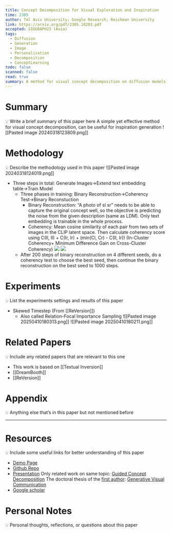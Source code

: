 ```yaml
---
title: Concept Decomposition for Visual Exploration and Inspiration
time: 2305
author: Tel Aviv University; Google Research; Reichman University
link: https://arxiv.org/pdf/2305.18203.pdf
accepted: SIGGRAPH23 (Asia)
tags:
  - Diffusion
  - Generation
  - Image
  - Personalization
  - Decomposition
  - ConceptLearning
todo: false
scanned: false
read: true
summary: A method for visual concept decomposition on diffusion models using text embedding.
---
```

# Summary
💡 Write a brief summary of this paper here
A simple yet effective method for visual concept decomposition, can be useful for inspiration generation
![[Pasted image 20240318123809.png]]

# Methodology
💡 Describe the methodology used in this paper
![[Pasted image 20240318124019.png]]
- Three steps in total: Generate Images→Extend text embedding table→Train Model
	- Three phases in training: Binary Reconstruction→Coherency Test→Binary Reconstuction
		- Binary Reconstruction: “A photo of sl sr” needs to be able to capture the original concept well, so the objective is predicting the noise from the given description (same as LDM). Only text embedding is trainable in the whole process.
		- Coherency: Mean cosine similarity of each pair from two sets of images in the CLIP latent space. Then calculate coherency score using C(Il, Il) + C(Ir, Ir) + (min(Cl, Cr) - C(Il, Ir)) (In-Cluster Coherency+ Minimum Difference Gain on Cross-Cluster Coherency)
		  ![](https://lh7-us.googleusercontent.com/e-2qRqymz8orbn-FmNI5yYXvcRSstEcqISoWi188Z5E2fkoDw199jpNC3U4q0g8IzCUHv5HNLgC86hQMQfbxdvKFY0jQ0GP5LRYvKamU50iqOrDXmX5oCGQMd1LaMxpUToOmsl8r6dtHZLrAUmqSYGvECA=s2048)
		  ![](https://lh7-us.googleusercontent.com/GQieclxC_ol4wMsoPeXqVS--Hi3aPEDePBDL7M6dmMyH5D-IrIgzPwJ9kgxkSx468QJWJLcQE-Cuam6U5ZJfRYEgoa9WGDNwh9Uh2UwOeXH4Py0zrA9iOuus4yqM12tVCNdAjrLm1WFa64ygeKwUdVYcrA=s2048)
	- After 200 steps of binary reconstruction on 4 different seeds, do a coherency test to choose the best seed, then continue the binary reconstruction on the best seed to 1000 steps.
# Experiments
💡 List the experiments settings and results of this paper
- Skewed Timestep (From [[ReVersion]])
	- Also called Relation-Focal Importance Sampling
![[Pasted image 20250410180313.png]]
![[Pasted image 20250410180211.png]]
# Related Papers
💡 Include any related papers that are relevant to this one
- This work is based on [[Textual Inversion]]
- [[DreamBooth]]
- [[ReVersion]]

# Appendix
💡 Anything else that’s in this paper but not mentioned before

---
# Resources
💡 Include some useful links for better understanding of this paper
- [Demo Page](https://inspirationtree.github.io/inspirationtree/)
- [Github Repo](https://github.com/google/inspiration_tree)
- [Presentation](https://docs.google.com/presentation/d/1b-sNWDZZDjIHQDepvjW9TMKC5l8EuX2b2gXfgvTqXLs/edit#slide=id.p)
Only related work on same topic: [Guided Concept Decomposition](https://web.stanford.edu/class/archive/cs/cs224n/cs224n.1244/final-projects/YvetteYinyinLin.pdf)
The doctoral thesis of the [first author](https://yael-vinker.github.io/website/): [Generative Visual Communication](https://arxiv.org/pdf/2411.18727)
- [Google scholar](https://scholar.google.com.tw/scholar?hl=zh-TW&as_sdt=2005&sciodt=0,5&cites=3772453049415293438&scipsc=&q=&scisbd=1)
# Personal Notes
💡 Personal thoughts, reflections, or questions about this paper